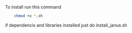 
To install run this command
```bash
    chmod +x *.sh
```

if dependencis and libraries installed
just do install_janus.sh